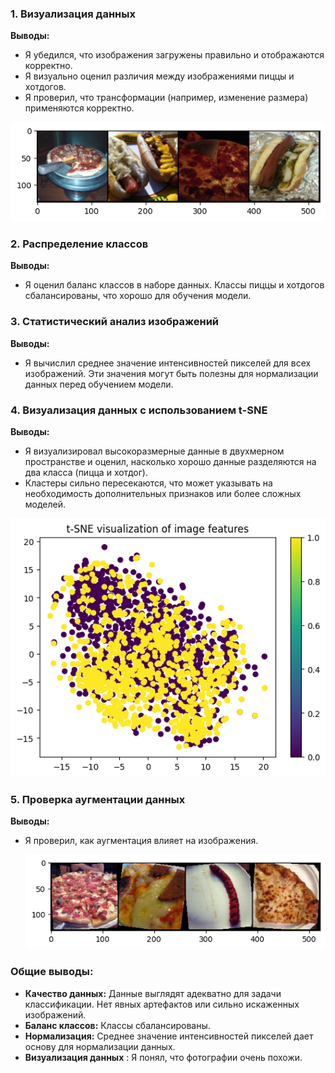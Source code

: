 ### 1. Визуализация данных

**Выводы:**

* Я убедился, что изображения загружены правильно и отображаются корректно.
* Я визуально оценил различия между изображениями пиццы и хотдогов.
* Я проверил, что трансформации (например, изменение размера) применяются корректно.

<img src='./temp_photos/dataset.png'>



### 2. Распределение классов

**Выводы:**

* Я оценил баланс классов в наборе данных. Классы пиццы и хотдогов сбалансированы, что хорошо для обучения модели.

### 3. Статистический анализ изображений

**Выводы:**

* Я вычислил среднее значение интенсивностей пикселей для всех изображений. Эти значения могут быть полезны для нормализации данных перед обучением модели.

### 4. Визуализация данных с использованием t-SNE

**Выводы:**

* Я визуализировал высокоразмерные данные в двухмерном пространстве и оценил, насколько хорошо данные разделяются на два класса (пицца и хотдог).
* Кластеры сильно пересекаются, что может указывать на необходимость дополнительных признаков или более сложных моделей.

<img src='./temp_photos/t_sne.png'>


### 5. Проверка аугментации данных

**Выводы:**

* Я проверил, как аугментация влияет на изображения.

  <img src='./temp_photos/aug.png'>

### Общие выводы:

* **Качество данных:** Данные выглядят адекватно для задачи классификации. Нет явных артефактов или сильно искаженных изображений.
* **Баланс классов:** Классы сбалансированы.
* **Нормализация:** Среднее значение интенсивностей пикселей дает основу для нормализации данных.
* **Визуализация данных** : Я понял, что фотографии очень похожи.
